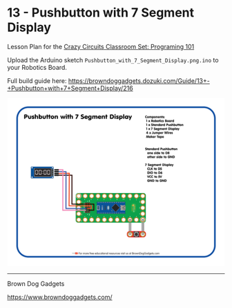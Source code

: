 # 13 - Pushbutton with 7 Segment Display

Lesson Plan for the [Crazy Circuits Classroom Set: Programing 101](https://www.browndoggadgets.com/collections/new-crazy-circuits-kits/products/crazy-circuits-classroom-set-programing-101)

Upload the Arduino sketch `Pushbutton_with_7_Segment_Display.png.ino` to your Robotics Board.

Full build guide here: https://browndoggadgets.dozuki.com/Guide/13+-+Pushbutton+with+7+Segment+Display/216

![Pushbutton with 7 Segment Display](Images/Pushbutton_with_7_Segment_Display.png)

---

Brown Dog Gadgets

https://www.browndoggadgets.com/

